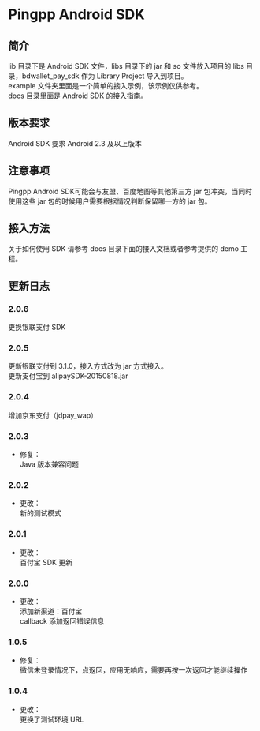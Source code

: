 Pingpp Android SDK
============

## 简介
lib 目录下是 Android SDK 文件，libs 目录下的 jar 和 so 文件放入项目的 libs 目录，bdwallet_pay_sdk 作为 Library Project 导入到项目。  
example 文件夹里面是一个简单的接入示例，该示例仅供参考。  
docs 目录里面是 Android SDK 的接入指南。


## 版本要求
Android SDK 要求 Android 2.3 及以上版本

## 注意事项

Pingpp Android SDK可能会与友盟、百度地图等其他第三方 jar 包冲突，当同时使用这些 jar 包的时候用户需要根据情况判断保留哪一方的 jar 包。

## 接入方法
关于如何使用 SDK 请参考 docs 目录下面的接入文档或者参考提供的 demo 工程。

## 更新日志

### 2.0.6
更换银联支付 SDK

### 2.0.5
更新银联支付到 3.1.0，接入方式改为 jar 方式接入。  
更新支付宝到 alipaySDK-20150818.jar

### 2.0.4
增加京东支付（jdpay_wap）

### 2.0.3
* 修复：  
Java 版本兼容问题

### 2.0.2
* 更改：  
新的测试模式

### 2.0.1
* 更改：  
百付宝 SDK 更新

### 2.0.0
* 更改：  
添加新渠道：百付宝  
callback 添加返回错误信息

### 1.0.5
* 修复：  
微信未登录情况下，点返回，应用无响应，需要再按一次返回才能继续操作

### 1.0.4
* 更改：  
更换了测试环境 URL
